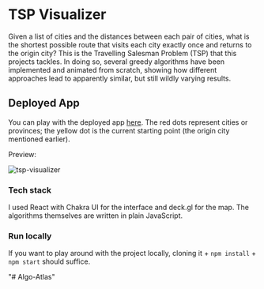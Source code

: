 # TSP Visualizer

Given a list of cities and the distances between each pair of cities, what is the shortest possible route that visits each city exactly once and returns to the origin city? This is the Travelling Salesman Problem (TSP) that this projects tackles. In doing so, several greedy algorithms have been implemented and animated from scratch, showing how different approaches lead to apparently similar, but still wildly varying results. 

## Deployed App
You can play with the deployed app [here](https://razvanborsan.github.io/tsp-visualizer/). The red dots represent cities or provinces; the yellow dot is the current starting point (the origin city mentioned earlier). 

Preview:

![tsp-visualizer](https://user-images.githubusercontent.com/22635895/166138782-69e92708-912f-42d3-a3a8-e8bf5afa90cb.gif)

### Tech stack

I used React with Chakra UI for the interface and deck.gl for the map. The algorithms themselves are written in plain JavaScript.

### Run locally

If you want to play around with the project locally, cloning it + `npm install` + `npm start` should suffice.


"# Algo-Atlas" 
